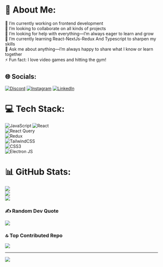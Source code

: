 # 💫 About Me:
🔭 I’m currently working on frontend development  <br>👯 I’m looking to collaborate on all kinds of projects  <br>🤝 I’m looking for help with everything—I’m always eager to learn and grow  <br>🌱 I’m currently learning React-NextJs-Redux And Typescript to sharpen my skills  <br>💬 Ask me about anything—I’m always happy to share what I know or learn together  <br>⚡ Fun fact: I love video games and hitting the gym!  <br>


## 🌐 Socials:
[![Discord](https://img.shields.io/badge/Discord-%237289DA.svg?logo=discord&logoColor=white)](https://discord.gg/tiredboyy) [![Instagram](https://img.shields.io/badge/Instagram-%23E4405F.svg?logo=Instagram&logoColor=white)](https://instagram.com/mahdi_kazemi2004) [![LinkedIn](https://img.shields.io/badge/LinkedIn-%230077B5.svg?logo=linkedin&logoColor=white)](https://linkedin.com/in/www.linkedin.com/in/tiredboy) 

# 💻 Tech Stack:
![JavaScript](https://img.shields.io/badge/javascript-%23323330.svg?style=for-the-badge&logo=javascript&logoColor=%23F7DF1E) 
![React](https://img.shields.io/badge/React-20232A?style=for-the-badge&logo=react&logoColor=61DAFB)  
![React Query](https://img.shields.io/badge/React_Query-FF4154?style=for-the-badge&logo=react-query&logoColor=white)  
![Redux](https://img.shields.io/badge/Redux-764ABC?style=for-the-badge&logo=redux&logoColor=white)  
![TailwindCSS](https://img.shields.io/badge/TailwindCSS-38B2AC?style=for-the-badge&logo=tailwind-css&logoColor=white)  
![CSS3](https://img.shields.io/badge/css3-%231572B6.svg?style=for-the-badge&logo=css3&logoColor=white)  
![Electron JS](https://img.shields.io/badge/Electron-2F343F?style=for-the-badge&logo=electron&logoColor=white)  

# 📊 GitHub Stats:
![](https://github-readme-stats.vercel.app/api?username=tiredbooy&theme=tokyonight&hide_border=false&include_all_commits=true&count_private=true)<br/>
![](https://github-readme-streak-stats.herokuapp.com/?user=tiredbooy&theme=tokyonight&hide_border=false)<br/>
![](https://github-readme-stats.vercel.app/api/top-langs/?username=tiredbooy&the)

### ✍️ Random Dev Quote
![](https://quotes-github-readme.vercel.app/api?type=horizontal&theme=tokyonight)

### 🔝 Top Contributed Repo
![](https://github-contributor-stats.vercel.app/api?username=tiredbooy&limit=5&theme=tokyonight&combine_all_yearly_contributions=true)

---
[![](https://visitcount.itsvg.in/api?id=tiredbooy&icon=0&color=0)](https://visitcount.itsvg.in)

<!-- Proudly created with GPRM ( https://gprm.itsvg.in ) -->
